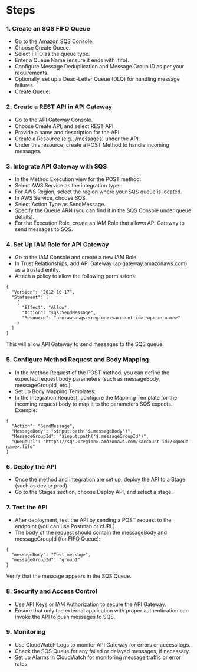 # Steps
### 1. Create an SQS FIFO Queue
* Go to the Amazon SQS Console.
* Choose Create Queue.
* Select FIFO as the queue type.
* Enter a Queue Name (ensure it ends with .fifo).
* Configure Message Deduplication and Message Group ID as per your requirements.
* Optionally, set up a Dead-Letter Queue (DLQ) for handling message failures.
* Create Queue.
### 2. Create a REST API in API Gateway
* Go to the API Gateway Console.
* Choose Create API, and select REST API.
* Provide a name and description for the API.
* Create a Resource (e.g., /messages) under the API.
* Under this resource, create a POST Method to handle incoming messages.
### 3. Integrate API Gateway with SQS
* In the Method Execution view for the POST method:
* Select AWS Service as the integration type.
* For AWS Region, select the region where your SQS queue is located.
* In AWS Service, choose SQS.
* Select Action Type as SendMessage.
* Specify the Queue ARN (you can find it in the SQS Console under queue details).
* For the Execution Role, create an IAM Role that allows API Gateway to send messages to SQS.
### 4. Set Up IAM Role for API Gateway
* Go to the IAM Console and create a new IAM Role.
* In Trust Relationships, add API Gateway (apigateway.amazonaws.com) as a trusted entity.
* Attach a policy to allow the following permissions:
```
{
  "Version": "2012-10-17",
  "Statement": [
    {
      "Effect": "Allow",
      "Action": "sqs:SendMessage",
      "Resource": "arn:aws:sqs:<region>:<account-id>:<queue-name>"
    }
  ]
}
```
This will allow API Gateway to send messages to the SQS queue.
### 5. Configure Method Request and Body Mapping
* In the Method Request of the POST method, you can define the expected request body parameters (such as messageBody, messageGroupId, etc.).
* Set up Body Mapping Templates:
* In the Integration Request, configure the Mapping Template for the incoming request body to map it to the parameters SQS expects.
Example:
```
{
  "Action": "SendMessage",
  "MessageBody": "$input.path('$.messageBody')",
  "MessageGroupId": "$input.path('$.messageGroupId')",
  "QueueUrl": "https://sqs.<region>.amazonaws.com/<account-id>/<queue-name>.fifo"
}
```
### 6. Deploy the API
* Once the method and integration are set up, deploy the API to a Stage (such as dev or prod).
* Go to the Stages section, choose Deploy API, and select a stage.
### 7. Test the API
* After deployment, test the API by sending a POST request to the endpoint (you can use Postman or cURL).
* The body of the request should contain the messageBody and messageGroupId (for FIFO Queue):
```
{
  "messageBody": "Test message",
  "messageGroupId": "group1"
}
```
Verify that the message appears in the SQS Queue.
### 8. Security and Access Control
* Use API Keys or IAM Authorization to secure the API Gateway.
* Ensure that only the external application with proper authentication can invoke the API to push messages to SQS.
### 9. Monitoring
* Use CloudWatch Logs to monitor API Gateway for errors or access logs.
* Check the SQS Queue for any failed or delayed messages, if necessary.
* Set up Alarms in CloudWatch for monitoring message traffic or error rates.